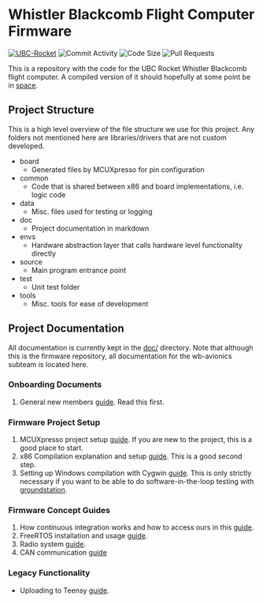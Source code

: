 # Whistler Blackcomb Flight Computer Firmware

[![UBC-Rocket](https://circleci.com/gh/UBC-Rocket/Whistler-Blackcomb-v2.svg?style=shield)](https://app.circleci.com/pipelines/github/UBC-Rocket/Whistler-Blackcomb-v2)
![Commit Activity](https://img.shields.io/github/commit-activity/m/ubc-rocket/whistler-blackcomb-v2)
![Code Size](https://img.shields.io/github/languages/code-size/ubc-rocket/whistler-blackcomb-v2)
![Pull Requests](https://img.shields.io/github/issues-pr/UBC-Rocket/Whistler-Blackcomb-v2)


This is a repository with the code for the UBC Rocket Whistler Blackcomb flight computer. A compiled version of it should hopefully at some point be in [space](https://en.wikipedia.org/wiki/K%C3%A1rm%C3%A1n_line). 

## Project Structure

This is a high level overview of the file structure we use for this project. Any folders not mentioned here are libraries/drivers that are not custom developed. 

* board
  * Generated files by MCUXpresso for pin configuration
* common
  * Code that is shared between x86 and board implementations, i.e. logic code
* data
  * Misc. files used for testing or logging
* doc
  * Project documentation in markdown
* envs
  * Hardware abstraction layer that calls hardware level functionality directly
* source
  * Main program entrance point
* test
  * Unit test folder
* tools
  * Misc. tools for ease of development

## Project Documentation

All documentation is currently kept in the [doc/](doc/) directory. Note that although this is the firmware repository, all documentation for the wb-avionics subteam is located here. 

### Onboarding Documents

1. General new members [guide](doc/Onboarding.md). Read this first. 

### Firmware Project Setup

1. MCUXpresso project setup [guide](doc/MCUXpresso-Setup.md). If you are new to the project, this is a good place to start.
2. x86 Compilation explanation and setup [guide](doc/x86-Compilation.md). This is a good second step.
3. Setting up Windows compilation with Cygwin [guide](doc/Windows-Compilation-with-Cygwin.md). This is only strictly  necessary if you want to be able to do software-in-the-loop testing with [groundstation](https://github.com/UBC-Rocket/UBCRocketGroundStation).

### Firmware Concept Guides

1. How continuous integration works and how to access ours in this [guide](doc/Continuous-Integration.md). 
2. FreeRTOS installation and usage [guide](doc/RTOS-Basics.md).
3. Radio system [guide](doc/Radio.md). 
4. CAN communication [guide](doc/CAN.md)

### Legacy Functionality

* Uploading to Teensy [guide](doc/Teensy-Upload.md).

